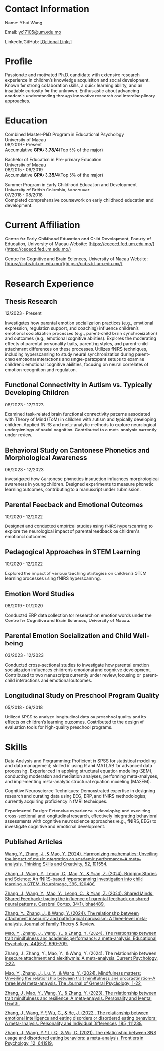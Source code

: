 # Contact Information

Name: Yihui Wang

Email: yc17105@um.edu.mo

LinkedIn/GitHub: [[Optional Links]](https://kirawang233.github.io/Myresume/)

# Profile

Passionate and motivated Ph.D. candidate with extensive research experience
in children’s knowledge acquisition and social development. Known for
strong collaboration skills, a quick learning ability, and an insatiable
curiosity for the unknown. Enthusiastic about advancing academic
understanding through innovative research and interdisciplinary approaches.

# Education

Combined Master-PhD Program in Educational Psychology<br>
University of Macau<br>
08/2019 - Present<br>
Accumulative **GPA: 3.78/4**(Top 5% of the major)<br>

Bachelor of Education in Pre-primary Education<br>
University of Macau<br>
08/2015 - 06/2019<br>
Accumulative  **GPA: 3.35/4**(Top 5% of the major)<br>

Summer Program in Early Childhood Education and Development<br>
University of British Columbia, Vancouver<br>
07/2018 - 08/2018<br>
Completed comprehensive coursework on early childhood education and development.<br>

# Current Affiliation

Centre for Early Childhood Education and Child Development, Faculty of Education, University of Macau
Website: [https://cececd.fed.um.edu.mo/](https://cececd.fed.um.edu.mo/)

Centre for Cognitive and Brain Sciences, University of Macau
Website: [https://ccbs.ici.um.edu.mo/](https://ccbs.ici.um.edu.mo/)

# Research Experience
## Thesis Research
12/2023 - Present

Investigates how parental emotion socialization practices (e.g., emotional expression, regulation support, and coaching) influence children’s emotional socialization processes (e.g., parent-child brain synchronization) and outcomes (e.g., emotional cognitive abilities).
Explores the moderating effects of parental personality traits, parenting styles, and parent-child attachment differences on these processes.
Utilizes fNIRS techniques, including hyperscanning to study neural synchronization during parent-child emotional interactions and single-participant setups to examine children’s emotional cognitive abilities, focusing on neural correlates of emotion recognition and regulation.

## Functional Connectivity in Autism vs. Typically Developing Children
08/2023 - 12/2023

Examined task-related brain functional connectivity patterns associated with Theory of Mind (ToM) in children with autism and typically developing children.
Applied fNIRS and meta-analytic methods to explore neurological underpinnings of social cognition.
Contributed to a meta-analysis currently under review.

## Behavioral Study on Cantonese Phonetics and Morphological Awareness
06/2023 - 12/2023

Investigated how Cantonese phonetics instruction influences morphological awareness in young children.
Designed experiments to measure phonetic learning outcomes, contributing to a manuscript under submission.

## Parental Feedback and Emotional Outcomes
10/2020 - 12/2022

Designed and conducted empirical studies using fNIRS hyperscanning to explore the neurological impact of parental feedback on children's emotional outcomes.

## Pedagogical Approaches in STEM Learning
10/2020 - 12/2022

Explored the impact of various teaching strategies on children’s STEM learning processes using fNIRS hyperscanning.

## Emotion Word Studies
08/2019 - 01/2020

Conducted ERP data collection for research on emotion words under the Centre for Cognitive and Brain Sciences, University of Macau.

## Parental Emotion Socialization and Child Well-being
03/2023 - 12/2023

Conducted cross-sectional studies to investigate how parental emotion socialization influences children’s emotional and cognitive development.
Contributed to two manuscripts currently under review, focusing on parent-child interactions and emotional outcomes.

## Longitudinal Study on Preschool Program Quality
05/2018 - 09/2018

Utilized SPSS to analyze longitudinal data on preschool quality and its effects on children’s learning outcomes.
Contributed to the design of evaluation tools for high-quality preschool programs.

# Skills

Data Analysis and Programming: Proficient in SPSS for statistical modeling and data management; skilled in using R and MATLAB for advanced data processing. Experienced in applying structural equation modeling (SEM), conducting moderation and mediation analyses, performing meta-analyses, and implementing meta-analytic structural equation modeling (MASEM).

Cognitive Neuroscience Techniques: Demonstrated expertise in designing research and curating data using EEG, ERP, and fNIRS methodologies; currently acquiring proficiency in fMRI techniques.

Experimental Design: Extensive experience in developing and executing cross-sectional and longitudinal research, effectively integrating behavioral assessments with cognitive neuroscience approaches (e.g., fNIRS, EEG) to investigate cognitive and emotional development.

## Published Articles

[Wang, Y., Zhang, J., & Mao, Y. (2024). Harmonizing mathematics: Unveiling the impact of music integration on academic performance–A meta-analysis. Thinking Skills and Creativity, 52, 101554.](https://www.sciencedirect.com/science/article/abs/pii/S1871187124000920)

[Zhang, J., Wang, Y., Leong, C., Mao, Y., & Yuan, Z. (2024). Bridging Stories and Science: An fNIRS-based hyperscanning investigation into child learning in STEM. NeuroImage, 285, 120486.](https://www.sciencedirect.com/science/article/pii/S1053811923006365)

[Zhang, J., Wang, Y., Mao, Y., Leong, C., & Yuan, Z. (2024). Shared Minds, Shared Feedback: tracing the influence of parental feedback on shared neural patterns. Cerebral Cortex, 34(1), bhad489.](https://academic.oup.com/cercor/article-abstract/34/1/bhad489/7503282?redirectedFrom=fulltext&login=false)

[Zhang, Y., Zhang, J., & Wang, Y. (2024). The relationship between attachment insecurity and pathological narcissism: A three‐level meta‐analysis. Journal of Family Theory & Review.](https://onlinelibrary.wiley.com/doi/10.1111/jftr.12593?af=R)

[Mao, Y., Zhang, J., Wang, Y., & Zhang, Y. (2024). The relationship between trait mindfulness and academic performance: a meta-analysis. Educational Psychology, 44(6-7), 690-709.](https://www.tandfonline.com/doi/abs/10.1080/01443410.2024.2390957)

[Zhang, J., Zhang, Y., Mao, Y., & Wang, Y. (2024). The relationship between insecure attachment and alexithymia: A meta-analysis. Current Psychology, 1-22.](https://link.springer.com/article/10.1007/s12144-023-04749-0)

[Mao, Y., Zhang, J., Liu, Y., & Wang, Y. (2024). Mindfulness matters: Unveiling the relationship between trait mindfulness and procrastination–A three level meta-analysis. The Journal of General Psychology, 1-22.](https://pubmed.ncbi.nlm.nih.gov/39340416/)

[Zhang, J., Mao, Y., Wang, Y., & Zhang, Y. (2023). The relationship between trait mindfulness and resilience: A meta‐analysis. Personality and Mental Health.](https://pubmed.ncbi.nlm.nih.gov/36958861/)

[Zhang, J., Wang, Y.*, Wu, C., & He, J. (2022). The relationship between emotional intelligence and eating disorders or disordered eating behaviors: A meta-analysis. Personality and Individual Differences, 185, 111239.](https://www.sciencedirect.com/science/article/abs/pii/S0191886921006188)

[Zhang, J., Wang, Y.*, Li, Q., & Wu, C. (2021). The relationship between SNS usage and disordered eating behaviors: a meta-analysis. Frontiers in Psychology, 12, 641919.](https://pubmed.ncbi.nlm.nih.gov/34413807/)
